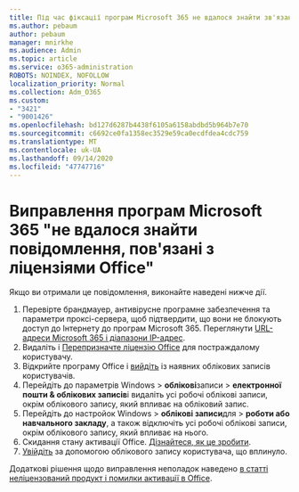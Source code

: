 ```yaml
---
title: Під час фіксації програм Microsoft 365 не вдалося знайти зв'язане повідомлення про ліцензії Office
ms.author: pebaum
author: pebaum
manager: mnirkhe
ms.audience: Admin
ms.topic: article
ms.service: o365-administration
ROBOTS: NOINDEX, NOFOLLOW
localization_priority: Normal
ms.collection: Adm_O365
ms.custom:
- "3421"
- "9001426"
ms.openlocfilehash: bd127d6287b4438f6105a6158abdbd5b964b7e70
ms.sourcegitcommit: c6692ce0fa1358ec3529e59ca0ecdfdea4cdc759
ms.translationtype: MT
ms.contentlocale: uk-UA
ms.lasthandoff: 09/14/2020
ms.locfileid: "47747716"
---
```

# <a name="fixing-the-microsoft-365-apps-couldnt-find-office-licenses-associated-message"></a>Виправлення програм Microsoft 365 "не вдалося знайти повідомлення, пов'язані з ліцензіями Office"

Якщо ви отримали це повідомлення, виконайте наведені нижче дії.

1. Перевірте брандмауер, антивірусне програмне забезпечення та параметри проксі-сервера, щоб підтвердити, що вони не блокують доступ до Інтернету до програм Microsoft 365. Переглянути [URL-адреси Microsoft 365 і діапазони IP-адрес](https://docs.microsoft.com/office365/enterprise/urls-and-ip-address-ranges).
2. Видаліть і [Перепризначте ліцензію Office](https://docs.microsoft.com/microsoft-365/admin/manage/assign-licenses-to-users) для постраждалому користувачу. 
3. Відкрийте програму Office і [вийдіть](https://support.office.com/article/5a20dc11-47e9-4b6f-945d-478cb6d92071) із наявних облікових записів користувачів.
4. Перейдіть до параметрів Windows > **облікові**записи  >  **електронної пошти & облікових записів**і видаліть усі робочі облікові записи, окрім облікового запису, який впливає на обліковий запис.
5. Перейдіть до настройок Windows > **облікові записи**для  >  **роботи або навчального закладу**, а також відключіть усі робочі облікові записи, окрім облікового запису, який впливає на нього.
6. Скидання стану активації Office. [Дізнайтеся, як це зробити](https://docs.microsoft.com/office365/troubleshoot/activation/reset-office-365-proplus-activation-state).
7. [Увійдіть](https://support.office.com/article/628ea040-f265-49de-b986-be09c3ebf8a9) за допомогою облікового запису користувача, що вплинуло.

Додаткові рішення щодо виправлення неполадок наведено [в статті неліцензований продукт і помилки активації в Office](https://support.office.com/Article/0d23d3c0-c19c-4b2f-9845-5344fedc4380).